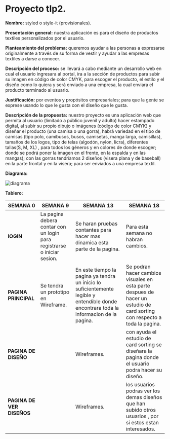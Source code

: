 # Proyecto tlp2.
**Nombre:** styled o style-it (provisionales).

**Presentación general:** nuestra aplicación es para el diseño de productos textiles personalizados por el usuario.

**Planteamiento del problema:** queremos ayudar a las personas a expresarse originalmente a través de su forma de vestir y ayudar a las empresas textiles a darse a conocer.

**Descripción del proceso:** se llevará a cabo mediante un desarrollo web en cual el usuario ingresara al portal, ira a la sección de productos para subir su imagen en código de color CMYK, para escoger el producto, el estilo y el diseño como lo quiera y será enviado a una empresa, la cual enviara el producto terminado al usuario.

**Justificación:** por eventos y propósitos empresariales; para que la gente se exprese usando lo que le gusta con el diseño que le gusta.

**Descripción de la propuesta:** nuestro proyecto es una aplicación web que permita al usuario (limitado a público juvenil y adulto) hacer estampado digital, al subir su propio dibujo o imágenes (código de color CMYK) y diseñar el producto (una camisa o una gorra), habrá variedad en el tipo de camisas (tipo polo, camibusos, busos, camisetas, manga larga, camisillas), tamaños de los logos, tipo de telas (algodón, nylon, licra), diferentes tallas(S, M, XL) , para todos los géneros y en colores de donde escoger; donde se podrá poner la imagen en el frente, en la espalda y en las mangas); con las gorras tendríamos 2 diseños (visera plana y de baseball) en la parte frontal y en la visera; para ser enviados a una empresa textil.

**Diagrama:**

![diagrama](https://user-images.githubusercontent.com/49278927/57027972-6bc0a600-6c03-11e9-97e6-74006b211818.png)

**Tablero:**

| SEMANA 0| SEMANA 9| SEMANA 13 | SEMANA 18 | 
| ---------- | ---------- | ---------  |------|
| **lOGIN**   | La pagina debera contar con un login para registrarse o  iniciar sesion.  |   Se haran pruebas contantes para  hacer mas dinamica esta parte de la pagina.|Para esta semana no habran cambios. 
| **PAGINA PRINCIPAL**   |   Se tendra un prototipo en Wireframe. | En este tiempo la pagina ya tendra un inicio lo suficientemente legible  y entendible donde encontrara toda la informacion de la pagina.|Se podran hacer cambios visuales en esta parte despues de hacer un estudio de card sorting con respecto a toda la pagina.
| **PAGINA DE DISEÑO**   |   |  Wireframes.     | con ayuda  el estudio de card sorting  se diseñara   la pagina donde el usuario podra hacer su diseño.
| **PAGINA DE VER DISEÑOS**  |   |     Wireframes.       | los usuarios podras ver los demas diseños  que han subido otros usuarios , por si estos estan interesados.






